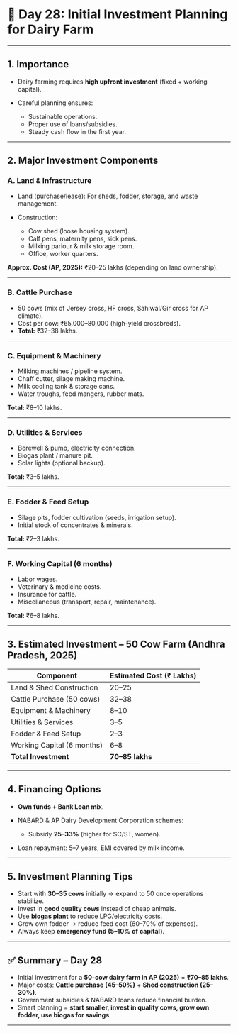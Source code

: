 <H1>🐄 Day 28: Initial Investment Planning for Dairy Farm</H1>

---

## 1. Importance

* Dairy farming requires **high upfront investment** (fixed + working capital).
* Careful planning ensures:

  * Sustainable operations.
  * Proper use of loans/subsidies.
  * Steady cash flow in the first year.

---

## 2. Major Investment Components

### **A. Land & Infrastructure**

* Land (purchase/lease): For sheds, fodder, storage, and waste management.
* Construction:

  * Cow shed (loose housing system).
  * Calf pens, maternity pens, sick pens.
  * Milking parlour & milk storage room.
  * Office, worker quarters.

**Approx. Cost (AP, 2025):** ₹20–25 lakhs (depending on land ownership).

---

### **B. Cattle Purchase**

* 50 cows (mix of Jersey cross, HF cross, Sahiwal/Gir cross for AP climate).
* Cost per cow: ₹65,000–80,000 (high-yield crossbreds).
* **Total:** ₹32–38 lakhs.

---

### **C. Equipment & Machinery**

* Milking machines / pipeline system.
* Chaff cutter, silage making machine.
* Milk cooling tank & storage cans.
* Water troughs, feed mangers, rubber mats.

**Total:** ₹8–10 lakhs.

---

### **D. Utilities & Services**

* Borewell & pump, electricity connection.
* Biogas plant / manure pit.
* Solar lights (optional backup).

**Total:** ₹3–5 lakhs.

---

### **E. Fodder & Feed Setup**

* Silage pits, fodder cultivation (seeds, irrigation setup).
* Initial stock of concentrates & minerals.

**Total:** ₹2–3 lakhs.

---

### **F. Working Capital (6 months)**

* Labor wages.
* Veterinary & medicine costs.
* Insurance for cattle.
* Miscellaneous (transport, repair, maintenance).

**Total:** ₹6–8 lakhs.

---

## 3. Estimated Investment – 50 Cow Farm (Andhra Pradesh, 2025)

| Component                  | Estimated Cost (₹ Lakhs) |
| -------------------------- | ------------------------ |
| Land & Shed Construction   | 20–25                    |
| Cattle Purchase (50 cows)  | 32–38                    |
| Equipment & Machinery      | 8–10                     |
| Utilities & Services       | 3–5                      |
| Fodder & Feed Setup        | 2–3                      |
| Working Capital (6 months) | 6–8                      |
| **Total Investment**       | **70–85 lakhs**          |

---

## 4. Financing Options

* **Own funds + Bank Loan mix**.
* NABARD & AP Dairy Development Corporation schemes:

  * Subsidy **25–33%** (higher for SC/ST, women).
* Loan repayment: 5–7 years, EMI covered by milk income.

---

## 5. Investment Planning Tips

* Start with **30–35 cows** initially → expand to 50 once operations stabilize.
* Invest in **good quality cows** instead of cheap animals.
* Use **biogas plant** to reduce LPG/electricity costs.
* Grow own fodder → reduce feed cost (60–70% of expenses).
* Always keep **emergency fund (5–10% of capital)**.

---

## ✅ Summary – Day 28

* Initial investment for a **50-cow dairy farm in AP (2025)** = **₹70–85 lakhs**.
* Major costs: **Cattle purchase (45–50%)** + **Shed construction (25–30%)**.
* Government subsidies & NABARD loans reduce financial burden.
* Smart planning = **start smaller, invest in quality cows, grow own fodder, use biogas for savings**.

---

